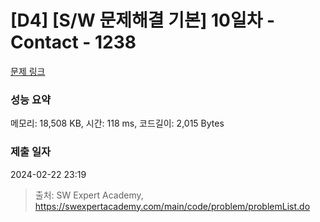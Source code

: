 # [D4] [S/W 문제해결 기본] 10일차 - Contact - 1238 

[문제 링크](https://swexpertacademy.com/main/code/problem/problemDetail.do?contestProbId=AV15B1cKAKwCFAYD) 

### 성능 요약

메모리: 18,508 KB, 시간: 118 ms, 코드길이: 2,015 Bytes

### 제출 일자

2024-02-22 23:19



> 출처: SW Expert Academy, https://swexpertacademy.com/main/code/problem/problemList.do